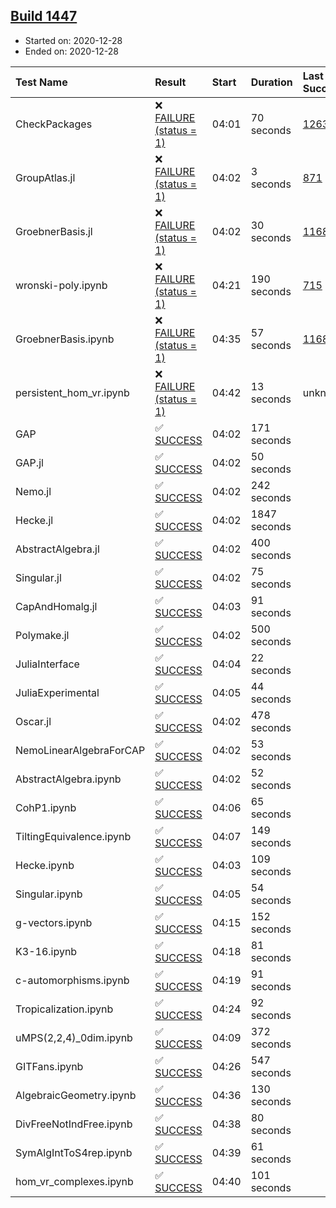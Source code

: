 ## [Build 1447](https://oscarci.mathematik.uni-kl.de/job/oscar-stable/1447/)

* Started on: 2020-12-28
* Ended on: 2020-12-28

| Test Name    | Result | Start | Duration | Last Success | First Failure |
|:-------------|:-------|:------|:---------|:-------------|:--------------|
| CheckPackages | ❌ [FAILURE (status = 1)](https://oscarci.mathematik.uni-kl.de/job/oscar-stable/1447/artifact/logs/build-1447/CheckPackages.log) | 04:01 | 70 seconds | [1263](https://oscarci.mathematik.uni-kl.de/job/oscar-stable/1263/) | [1264](https://oscarci.mathematik.uni-kl.de/job/oscar-stable/1264/) |
| GroupAtlas.jl | ❌ [FAILURE (status = 1)](https://oscarci.mathematik.uni-kl.de/job/oscar-stable/1447/artifact/logs/build-1447/GroupAtlas.jl.log) | 04:02 | 3 seconds | [871](https://oscarci.mathematik.uni-kl.de/job/oscar-stable/871/) | [872](https://oscarci.mathematik.uni-kl.de/job/oscar-stable/872/) |
| GroebnerBasis.jl | ❌ [FAILURE (status = 1)](https://oscarci.mathematik.uni-kl.de/job/oscar-stable/1447/artifact/logs/build-1447/GroebnerBasis.jl.log) | 04:02 | 30 seconds | [1168](https://oscarci.mathematik.uni-kl.de/job/oscar-stable/1168/) | [1169](https://oscarci.mathematik.uni-kl.de/job/oscar-stable/1169/) |
| wronski-poly.ipynb | ❌ [FAILURE (status = 1)](https://oscarci.mathematik.uni-kl.de/job/oscar-stable/1447/artifact/logs/build-1447/wronski-poly.ipynb.log) | 04:21 | 190 seconds | [715](https://oscarci.mathematik.uni-kl.de/job/oscar-stable/715/) | [716](https://oscarci.mathematik.uni-kl.de/job/oscar-stable/716/) |
| GroebnerBasis.ipynb | ❌ [FAILURE (status = 1)](https://oscarci.mathematik.uni-kl.de/job/oscar-stable/1447/artifact/logs/build-1447/GroebnerBasis.ipynb.log) | 04:35 | 57 seconds | [1168](https://oscarci.mathematik.uni-kl.de/job/oscar-stable/1168/) | [1169](https://oscarci.mathematik.uni-kl.de/job/oscar-stable/1169/) |
| persistent_hom_vr.ipynb | ❌ [FAILURE (status = 1)](https://oscarci.mathematik.uni-kl.de/job/oscar-stable/1447/artifact/logs/build-1447/persistent_hom_vr.ipynb.log) | 04:42 | 13 seconds | unknown | unknown |
| GAP | ✅ [SUCCESS](https://oscarci.mathematik.uni-kl.de/job/oscar-stable/1447/artifact/logs/build-1447/GAP.log) | 04:02 | 171 seconds |  |  |
| GAP.jl | ✅ [SUCCESS](https://oscarci.mathematik.uni-kl.de/job/oscar-stable/1447/artifact/logs/build-1447/GAP.jl.log) | 04:02 | 50 seconds |  |  |
| Nemo.jl | ✅ [SUCCESS](https://oscarci.mathematik.uni-kl.de/job/oscar-stable/1447/artifact/logs/build-1447/Nemo.jl.log) | 04:02 | 242 seconds |  |  |
| Hecke.jl | ✅ [SUCCESS](https://oscarci.mathematik.uni-kl.de/job/oscar-stable/1447/artifact/logs/build-1447/Hecke.jl.log) | 04:02 | 1847 seconds |  |  |
| AbstractAlgebra.jl | ✅ [SUCCESS](https://oscarci.mathematik.uni-kl.de/job/oscar-stable/1447/artifact/logs/build-1447/AbstractAlgebra.jl.log) | 04:02 | 400 seconds |  |  |
| Singular.jl | ✅ [SUCCESS](https://oscarci.mathematik.uni-kl.de/job/oscar-stable/1447/artifact/logs/build-1447/Singular.jl.log) | 04:02 | 75 seconds |  |  |
| CapAndHomalg.jl | ✅ [SUCCESS](https://oscarci.mathematik.uni-kl.de/job/oscar-stable/1447/artifact/logs/build-1447/CapAndHomalg.jl.log) | 04:03 | 91 seconds |  |  |
| Polymake.jl | ✅ [SUCCESS](https://oscarci.mathematik.uni-kl.de/job/oscar-stable/1447/artifact/logs/build-1447/Polymake.jl.log) | 04:02 | 500 seconds |  |  |
| JuliaInterface | ✅ [SUCCESS](https://oscarci.mathematik.uni-kl.de/job/oscar-stable/1447/artifact/logs/build-1447/JuliaInterface.log) | 04:04 | 22 seconds |  |  |
| JuliaExperimental | ✅ [SUCCESS](https://oscarci.mathematik.uni-kl.de/job/oscar-stable/1447/artifact/logs/build-1447/JuliaExperimental.log) | 04:05 | 44 seconds |  |  |
| Oscar.jl | ✅ [SUCCESS](https://oscarci.mathematik.uni-kl.de/job/oscar-stable/1447/artifact/logs/build-1447/Oscar.jl.log) | 04:02 | 478 seconds |  |  |
| NemoLinearAlgebraForCAP | ✅ [SUCCESS](https://oscarci.mathematik.uni-kl.de/job/oscar-stable/1447/artifact/logs/build-1447/NemoLinearAlgebraForCAP.log) | 04:02 | 53 seconds |  |  |
| AbstractAlgebra.ipynb | ✅ [SUCCESS](https://oscarci.mathematik.uni-kl.de/job/oscar-stable/1447/artifact/logs/build-1447/AbstractAlgebra.ipynb.log) | 04:02 | 52 seconds |  |  |
| CohP1.ipynb | ✅ [SUCCESS](https://oscarci.mathematik.uni-kl.de/job/oscar-stable/1447/artifact/logs/build-1447/CohP1.ipynb.log) | 04:06 | 65 seconds |  |  |
| TiltingEquivalence.ipynb | ✅ [SUCCESS](https://oscarci.mathematik.uni-kl.de/job/oscar-stable/1447/artifact/logs/build-1447/TiltingEquivalence.ipynb.log) | 04:07 | 149 seconds |  |  |
| Hecke.ipynb | ✅ [SUCCESS](https://oscarci.mathematik.uni-kl.de/job/oscar-stable/1447/artifact/logs/build-1447/Hecke.ipynb.log) | 04:03 | 109 seconds |  |  |
| Singular.ipynb | ✅ [SUCCESS](https://oscarci.mathematik.uni-kl.de/job/oscar-stable/1447/artifact/logs/build-1447/Singular.ipynb.log) | 04:05 | 54 seconds |  |  |
| g-vectors.ipynb | ✅ [SUCCESS](https://oscarci.mathematik.uni-kl.de/job/oscar-stable/1447/artifact/logs/build-1447/g-vectors.ipynb.log) | 04:15 | 152 seconds |  |  |
| K3-16.ipynb | ✅ [SUCCESS](https://oscarci.mathematik.uni-kl.de/job/oscar-stable/1447/artifact/logs/build-1447/K3-16.ipynb.log) | 04:18 | 81 seconds |  |  |
| c-automorphisms.ipynb | ✅ [SUCCESS](https://oscarci.mathematik.uni-kl.de/job/oscar-stable/1447/artifact/logs/build-1447/c-automorphisms.ipynb.log) | 04:19 | 91 seconds |  |  |
| Tropicalization.ipynb | ✅ [SUCCESS](https://oscarci.mathematik.uni-kl.de/job/oscar-stable/1447/artifact/logs/build-1447/Tropicalization.ipynb.log) | 04:24 | 92 seconds |  |  |
| uMPS(2,2,4)_0dim.ipynb | ✅ [SUCCESS](https://oscarci.mathematik.uni-kl.de/job/oscar-stable/1447/artifact/logs/build-1447/uMPS-2-2-4-_0dim.ipynb.log) | 04:09 | 372 seconds |  |  |
| GITFans.ipynb | ✅ [SUCCESS](https://oscarci.mathematik.uni-kl.de/job/oscar-stable/1447/artifact/logs/build-1447/GITFans.ipynb.log) | 04:26 | 547 seconds |  |  |
| AlgebraicGeometry.ipynb | ✅ [SUCCESS](https://oscarci.mathematik.uni-kl.de/job/oscar-stable/1447/artifact/logs/build-1447/AlgebraicGeometry.ipynb.log) | 04:36 | 130 seconds |  |  |
| DivFreeNotIndFree.ipynb | ✅ [SUCCESS](https://oscarci.mathematik.uni-kl.de/job/oscar-stable/1447/artifact/logs/build-1447/DivFreeNotIndFree.ipynb.log) | 04:38 | 80 seconds |  |  |
| SymAlgIntToS4rep.ipynb | ✅ [SUCCESS](https://oscarci.mathematik.uni-kl.de/job/oscar-stable/1447/artifact/logs/build-1447/SymAlgIntToS4rep.ipynb.log) | 04:39 | 61 seconds |  |  |
| hom_vr_complexes.ipynb | ✅ [SUCCESS](https://oscarci.mathematik.uni-kl.de/job/oscar-stable/1447/artifact/logs/build-1447/hom_vr_complexes.ipynb.log) | 04:40 | 101 seconds |  |  |
